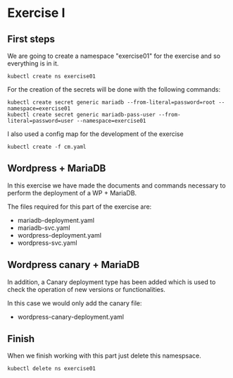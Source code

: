 # Exercise I

## First steps

We are going to create a namespace "exercise01" for the exercise and so everything is in it.

```
kubectl create ns exercise01
```

For the creation of the secrets will be done with the following commands:

```
kubectl create secret generic mariadb --from-literal=password=root --namespace=exercise01
kubectl create secret generic mariadb-pass-user --from-literal=password=user --namespace=exercise01
```

I also used a config map for the development of the exercise

```
kubectl create -f cm.yaml
```

## Wordpress + MariaDB

In this exercise we have made the documents and commands necessary to perform the deployment of a WP + MariaDB.

The files required for this part of the exercise are:

- mariadb-deployment.yaml
- mariadb-svc.yaml
- wordpress-deployment.yaml
- wordpress-svc.yaml

## Wordpress canary + MariaDB

In addition, a Canary deployment type has been added which is used to check the operation of new versions or functionalities.

In this case we would only add the canary file:

- wordpress-canary-deployment.yaml

## Finish

When we finish working with this part just delete this namespsace.

```
kubectl delete ns exercise01
```
